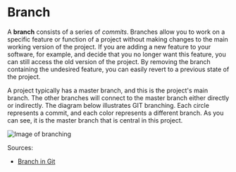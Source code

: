 # Branch

A **branch** consists of a series of *commits*. Branches allow you to 
work on a specific feature or function of a project without making changes 
to the main working version of the project. If you are adding a new feature 
to your software, for example, and decide that you no longer want this 
feature, you can still access the old version of the project. By removing 
the branch containing the undesired feature, you can easily revert to a 
previous state of the project.

A project typically has a master branch, and this is the project's main branch. 
The other branches will connect to the master branch either directly or indirectly. 
The diagram below illustrates GIT branching. Each circle represents a commit, and 
each color represents a different branch. As you can see, it is the master branch 
that is central in this project.

![Image of branching](https://i.ytimg.com/vi/AN7Rue-4aMo/maxresdefault.jpg)

Sources:
* [Branch in Git](https://www.toolsqa.com/git/git-alias/)